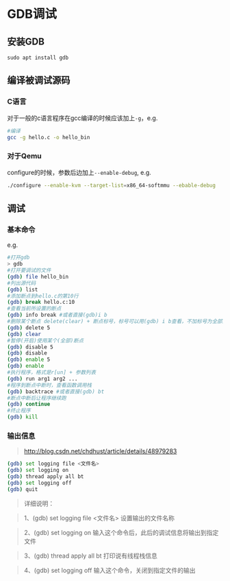# GDB调试


## 安装GDB

`sudo apt install gdb`


## 编译被调试源码

### C语言
对于一般的c语言程序在gcc编译的时候应该加上`-g`，e.g.
```bash
#编译
gcc -g hello.c -o hello_bin
```
### 对于Qemu
configure的时候，参数后边加上`--enable-debug`, e.g.
```bash
./configure --enable-kvm --target-list=x86_64-softmmu --ebable-debug
```

## 调试

### 基本命令
e.g.
~~~bash
#打开gdb
> gdb
#打开要调试的文件
(gdb) file hello_bin
#列出源代码
(gdb) list
#添加断点到hello.c的第10行
(gdb) break hello.c:10
#查看当前所设置的断点
(gdb) info break #或者直接(gdb)i b
#删除某个断点 delete(clear) + 断点标号，标号可以用(gdb) i b查看，不加标号为全部删除
(gdb) delete 5
(gdb) clear
#暂停(开启)使用某个(全部)断点
(gdb) disable 5
(gdb) disable
(gdb) enable 5
(gdb) enable
#执行程序，格式是r[un] + 参数列表
(gdb) run arg1 arg2 ...
#程序到断点中断时，查看函数调用栈
(gdb) backtrace #或者直接(gdb) bt
#断点中断后让程序继续跑
(gdb) continue
#终止程序
(gdb) kill
~~~


### 输出信息

>http://blog.csdn.net/chdhust/article/details/48979283
>
```bash
(gdb) set logging file <文件名>
(gdb) set logging on
(gdb) thread apply all bt
(gdb) set logging off
(gdb) quit
```
>详细说明：

>1、(gdb) set logging file <文件名>
设置输出的文件名称

>2、(gdb) set logging on
输入这个命令后，此后的调试信息将输出到指定文件

>3、(gdb) thread apply all bt
打印说有线程栈信息

>4、(gdb) set logging off
输入这个命令，关闭到指定文件的输出